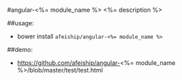 #angular-<%= module_name %>
<%= description %>

##usage:
+ bower install `afeiship/angular-<%= module_name %>`



##demo:
+ https://github.com/afeiship/angular-<%= module_name %>/blob/master/test/test.html

